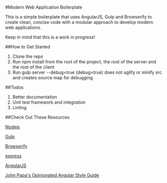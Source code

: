 #Modern Web Application Boilerplate

This is a simple boilerplate that uses AngularJS, Gulp and Browserify to create clean, concise code with a
modular approach to develop modern web applications.

Keep in mind that this is a work in progress!

##How to Get Started

1.  Clone the repo
2.  Run npm install from the root of the project, the root of the server and the root of the client
3.  Run gulp server --debug=true (debug=true) does not uglify or minify src and creates source map for debugging

##Todos

1.  Better documentation
2.  Unit test framework and integration
3.  Linting

##Check Out These Resources

[Nodejs](http://nodejs.org)

[Gulp](http://gulpjs.com/)

[Browserify](http://browserify.org/)

[express](http://expressjs.com)

[AngularJS](http://angularjs.org)

[John Papa's Opinionated Angular Style Guide](https://github.com/johnpapa/angular-styleguide)